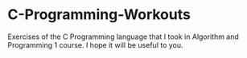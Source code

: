 # C-Programming-Workouts
Exercises of the C Programming language that I took in Algorithm and Programming 1 course. I hope it will be useful to you.
